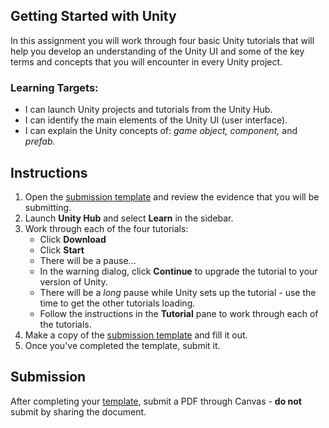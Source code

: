 ---
---

[//]: # ( <p><iframe src="https://douglasurner.github.io/GDP1/units/4/assignments/1-unity-intro/" width="100%" height="666px"></iframe></p> )

## Getting Started with Unity

In this assignment you will work through four basic Unity tutorials that will help you develop an understanding of the Unity UI and some of the key terms and concepts that you will encounter in every Unity project.

[slides]: <https://gitpitch.com/DouglasUrner/GDP1?p=units/4/assignments/1-unity-intro>
[template]: https://docs.google.com/document/d/1Ik5NpGtfq0hYAc9XHu7-K6PYTf-SPlwH-qFgQGO-hDo/edit?usp=sharing

<!--- [Slides: Unity Introduction][slides] - right-click and choose **Open link in a new tab** to view. --->

### Learning Targets:

* I can launch Unity projects and tutorials from the Unity Hub.
* I can identify the main elements of the Unity UI (user interface).
* I can explain the Unity concepts of: *game object, component,* and *prefab.*

## Instructions

1. Open the [submission template][template] and review the evidence that you will be submitting.
1. Launch **Unity Hub** and select **Learn** in the sidebar.
1. Work through each of the four tutorials:
   - Click **Download**
   - Click **Start**
   - There will be a pause...
   - In the warning dialog, click **Continue** to upgrade the tutorial to your version of Unity.
   - There will be a *long* pause while Unity sets up the tutorial - use the time to get the other tutorials loading.
   - Follow the instructions in the **Tutorial** pane to work through each of the tutorials.
1. Make a copy of the [submission template][template] and fill it out.
1. Once you've completed the template, submit it.

## Submission

After completing your [template][], submit a PDF through Canvas - **do not** submit by sharing the document.


